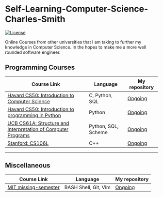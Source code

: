 # Self-Learning-Computer-Science-Charles-Smith

[![License](https://img.shields.io/badge/license-MIT%202-green.svg)](https://www.apache.org/licenses/LICENSE-2.0)

Online Courses from other universities that I am taking to further my knowledge in Computer Science. In the hopes to make me a more well rounded software engineer. 

## Programming Courses

| Course Link                                                 | Language | My repository |
| ----------------------------------------------------------- | -------- |---------------|
| [Havard CS50: Introduction to Computer Science](https://cs50.harvard.edu/x/2020/syllabus/) | C, Python, SQL | [Ongoing](https://github.com/cjsmith1541/CS50X-Introduction-to-Computer-Science)|
| [Havard CS50: Introduction to programming in Python](https://cs50.harvard.edu/python/2022/) | Python | [Ongoing](https://github.com/cjsmith1541/CS50-Introduction-to-programming-in-Python) |
| [UCB CS61A: Structure and Interpretation of Computer Programs](https://inst.eecs.berkeley.edu/~cs61a/su20/) | Python, SQL, Scheme | [Ongoing](https://github.com/cjsmith1541/CS61A-Structure-and-Interpretation-of-Computer-Programs) | 
| [Stanford: CS106L](http://web.stanford.edu/class/cs106l/) | C++ | [Ongoing](https://github.com/cjsmith1541/CS106L-Standard-C-Programming) |

---

## Miscellaneous

| Course Link                                                 | Language | My repository |
| ----------------------------------------------------------- | -------- |---------------|
| [MIT missing-semester](https://missing.csail.mit.edu/2020/) | BASH Shell, Git, Vim | [Ongoing](https://github.com/cjsmith1541/MIT-Missing-Semester) |
